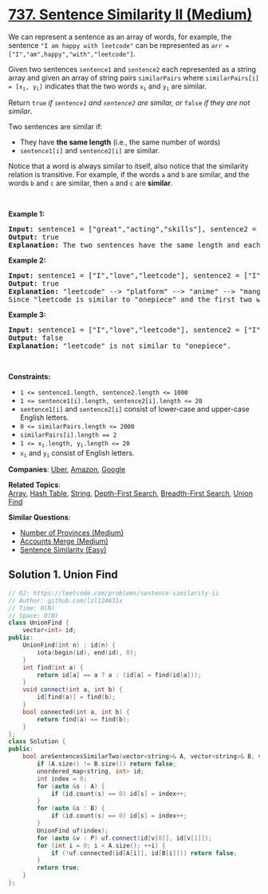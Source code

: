 # [737. Sentence Similarity II (Medium)](https://leetcode.com/problems/sentence-similarity-ii)

<p>We can represent a sentence as an array of words, for example, the sentence <code>"I am happy with leetcode"</code> can be represented as <code>arr = ["I","am",happy","with","leetcode"]</code>.</p>
<p>Given two sentences <code>sentence1</code> and <code>sentence2</code> each represented as a string array and given an array of string pairs <code>similarPairs</code> where <code>similarPairs[i] = [x<sub>i</sub>, y<sub>i</sub>]</code> indicates that the two words <code>x<sub>i</sub></code> and <code>y<sub>i</sub></code> are similar.</p>
<p>Return <code>true</code><em> if <code>sentence1</code> and <code>sentence2</code> are similar, or </em><code>false</code><em> if they are not similar</em>.</p>
<p>Two sentences are similar if:</p>
<ul>
	<li>They have <strong>the same length</strong> (i.e., the same number of words)</li>
	<li><code>sentence1[i]</code> and <code>sentence2[i]</code> are similar.</li>
</ul>
<p>Notice that a word is always similar to itself, also notice that the similarity relation is transitive. For example, if the words <code>a</code> and <code>b</code> are similar, and the words <code>b</code> and <code>c</code> are similar, then&nbsp;<code>a</code> and <code>c</code> are <strong>similar</strong>.</p>
<p>&nbsp;</p>
<p><strong class="example">Example 1:</strong></p>
<pre><strong>Input:</strong> sentence1 = ["great","acting","skills"], sentence2 = ["fine","drama","talent"], similarPairs = [["great","good"],["fine","good"],["drama","acting"],["skills","talent"]]
<strong>Output:</strong> true
<strong>Explanation:</strong> The two sentences have the same length and each word i of sentence1 is also similar to the corresponding word in sentence2.
</pre>
<p><strong class="example">Example 2:</strong></p>
<pre><strong>Input:</strong> sentence1 = ["I","love","leetcode"], sentence2 = ["I","love","onepiece"], similarPairs = [["manga","onepiece"],["platform","anime"],["leetcode","platform"],["anime","manga"]]
<strong>Output:</strong> true
<strong>Explanation:</strong> "leetcode" --&gt; "platform" --&gt; "anime" --&gt; "manga" --&gt; "onepiece".
Since "leetcode is similar to "onepiece" and the first two words are the same, the two sentences are similar.</pre>
<p><strong class="example">Example 3:</strong></p>
<pre><strong>Input:</strong> sentence1 = ["I","love","leetcode"], sentence2 = ["I","love","onepiece"], similarPairs = [["manga","hunterXhunter"],["platform","anime"],["leetcode","platform"],["anime","manga"]]
<strong>Output:</strong> false
<strong>Explanation:</strong> "leetcode" is not similar to "onepiece".
</pre>
<p>&nbsp;</p>
<p><strong>Constraints:</strong></p>
<ul>
	<li><code>1 &lt;= sentence1.length, sentence2.length &lt;= 1000</code></li>
	<li><code>1 &lt;= sentence1[i].length, sentence2[i].length &lt;= 20</code></li>
	<li><code>sentence1[i]</code> and <code>sentence2[i]</code> consist of lower-case and upper-case English letters.</li>
	<li><code>0 &lt;= similarPairs.length &lt;= 2000</code></li>
	<li><code>similarPairs[i].length == 2</code></li>
	<li><code>1 &lt;= x<sub>i</sub>.length, y<sub>i</sub>.length &lt;= 20</code></li>
	<li><code>x<sub>i</sub></code> and <code>y<sub>i</sub></code> consist of English letters.</li>
</ul>

**Companies**:
[Uber](https://leetcode.com/company/uber), [Amazon](https://leetcode.com/company/amazon), [Google](https://leetcode.com/company/google)

**Related Topics**:  
[Array](https://leetcode.com/tag/array/), [Hash Table](https://leetcode.com/tag/hash-table/), [String](https://leetcode.com/tag/string/), [Depth-First Search](https://leetcode.com/tag/depth-first-search/), [Breadth-First Search](https://leetcode.com/tag/breadth-first-search/), [Union Find](https://leetcode.com/tag/union-find/)

**Similar Questions**:
* [Number of Provinces (Medium)](https://leetcode.com/problems/number-of-provinces/)
* [Accounts Merge (Medium)](https://leetcode.com/problems/accounts-merge/)
* [Sentence Similarity (Easy)](https://leetcode.com/problems/sentence-similarity/)

## Solution 1. Union Find

```cpp
// OJ: https://leetcode.com/problems/sentence-similarity-ii
// Author: github.com/lzl124631x
// Time: O(N)
// Space: O(N)
class UnionFind {
    vector<int> id;
public:
    UnionFind(int n) : id(n) {
        iota(begin(id), end(id), 0);
    }
    int find(int a) {
        return id[a] == a ? a : (id[a] = find(id[a]));
    }
    void connect(int a, int b) {
        id[find(a)] = find(b);
    }
    bool connected(int a, int b) {
        return find(a) == find(b);
    }
};
class Solution {
public:
    bool areSentencesSimilarTwo(vector<string>& A, vector<string>& B, vector<vector<string>>& P) {
        if (A.size() != B.size()) return false;
        unordered_map<string, int> id;
        int index = 0;
        for (auto &s : A) {
            if (id.count(s) == 0) id[s] = index++;
        }
        for (auto &s : B) {
            if (id.count(s) == 0) id[s] = index++;
        }
        UnionFind uf(index);
        for (auto &v : P) uf.connect(id[v[0]], id[v[1]]);
        for (int i = 0; i < A.size(); ++i) {
            if (!uf.connected(id[A[i]], id[B[i]])) return false;
        }
        return true;
    }
};
```